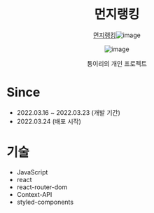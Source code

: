 <div align=center>

# **먼지랭킹**
 [먼지랭킹](https://dust-rating.ga/)![image](https://user-images.githubusercontent.com/77133565/159783003-7c303bbc-6548-4e50-abde-7ffb88791bb6.png)

 
![image](https://user-images.githubusercontent.com/77133565/159783161-5a270afd-f49f-4762-a0d0-bbb895daa2fb.png)



 
퉁이리의 개인 프로젝트

</div>

# Since
- 2022.03.16 ~ 2022.03.23 (개발 기간)
- 2022.03.24 (배포 시작)

# 기술
- JavaScript
- react
- react-router-dom
- Context-API
- styled-components 
